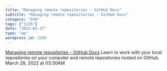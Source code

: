 ```yaml
---
title: "Managing remote repositories – GitHub Docs"
subtitle: "Managing remote repositories – GitHub Docs"
category: "249"
tags: ["1135"]
date: "2022-03-27"
type: "wp"
wordpress_id: 3390
---
```

[ Managing remote repositories – GitHub Docs](https://docs.github.com/en/get-started/getting-started-with-git/managing-remote-repositories)
 Learn to work with your local repositories on your computer and remote repositories hosted on GitHub.
March 28, 2022 at 03:30AM